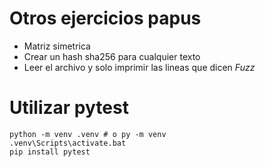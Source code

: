 # Otros ejercicios papus

- Matriz simetrica
- Crear un hash sha256 para cualquier texto
- Leer el archivo y solo imprimir las lineas que dicen _Fuzz_

# Utilizar pytest

```shell
python -m venv .venv # o py -m venv
.venv\Scripts\activate.bat
pip install pytest
```
